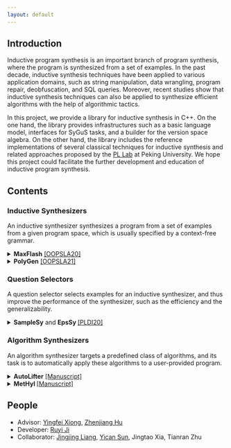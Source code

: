 ```yaml
---
layout: default
---
```


## Introduction

Inductive program synthesis is an important branch of program synthesis, where the program is synthesized from a set of examples. In the past decade, inductive synthesis techniques have been applied to various application domains, such as string manipulation, data wrangling, program repair, deobfuscation, and SQL queries. Moreover, recent studies show that inductive synthesis techniques can also be applied to synthesize efficient algorithms with the help of algorithmic tactics.

In this project, we provide a library for inductive synthesis in C++. On the one hand, the library provides infrastructures such as a basic language model, interfaces for SyGuS tasks, and a builder for the version space algebra. On the other hand, the library includes the reference implementations of several classical techniques for inductive synthesis and related approaches proposed by the <a href="https://pl.cs.pku.edu.cn/">PL Lab</a> at Peking University.
We hope this project could facilitate the further development and education of inductive program synthesis.

## Contents 

### Inductive Synthesizers 

An inductive synthesizer synthesizes a program from a set of examples from a given program space, which is usually specified by a context-free grammar.

<details>
<summary>
<strong>MaxFlash</strong> <a href="https://jiry17.github.io/paper/OOPSLA20.pdf">[OOPSLA20]</a></summary>
<p><em>MaxFlash</em> uses a model based on structural probability, namely topdown prediction models, to guide a search based on dynamic programming, such that the search will focus on subproblems that form probable programs, and avoid improbable programs.</p>

<p>Our evaluation shows that <em>MaxFlash</em> achieves ×4.107-×2080 speed-ups against state-of-the-art solvers on 244 real-world tasks.</p>
<p>
  <img src="./figure/maxflash.png" width="100%"/>
</p>
</details>  

<details>
<summary>
<strong>PolyGen</strong> <a href="https://jiry17.github.io/paper/OOPSLA21.pdf">[OOPSLA21]</a></summary>
<p><em>PolyGen</em> follows the STUN framework, a state-of-the-art framework for synthesizing programs with nested if-then-else operators, and its generalizability is theoretically guaranteed via the theory of Occam learning.
</p>
<p>Our evaluation shows that <em>PolyGen</em> significantly outperforms two state-of-the-art solvers on CLIA, <em>Eusolver</em> and <em>Euphony</em>, on both generalizability and efficiency.</p>
<p>
  <img src="./figure/polygen.png" width="100%"/>
</p>
</details>  

### Question Selectors

A question selector selects examples for an inductive synthesizer, and thus improve the performance of the synthesizer, such as the efficiency and the generalizability.

<details>
<summary>
<strong>SampleSy</strong> and <strong> EpsSy </strong> <a href="https://jiry17.github.io/paper/PLDI20.pdf">[PLDI20]</a></summary>
<p>
In terms of optimizing the generalizability, the problem of selecting questions can be reduced to the problem of constructing the optimal decision tree. <em>Minimax branch</em> is a state-of-the-art strategy for the latter, which selects the question where the worst answer gives the best reduction of the program domain.</p>

<p><em>SampleSy</em> uses sampling to approximate this strategy and achieves a short response time. <em>EpsSy</em> further reduces the number of questions by allowing a bounded error rate. </p>

<p>Our evaluation on the domains of program repair and string manipulation shows that a commonly used random strategy uses 13.9%-38.5% more questions than <em>SampleSy</em>, while <em>SampleSy</em> uses 35.0%-54.4% more questions than <em>EpsSy</em>.
</p>
<p>
  <img src="./figure/qs.png" width="100%"/>
</p>
</details>  

### Algorithm Synthesizers

An algorithm synthesizer targets a predefined class of algorithms, and its task is to automatically apply these algorithms to a user-provided program.

<details>
<summary>
<strong>AutoLifter</strong> <a href="https://jiry17.github.io/paper/OOPSLA21.pdf">[Manuscript]</a></summary>
<p><em>AutoLifter</em> applies divide-and-conquer to a user-provided program $p$ by synthesizing a lifting scheme $f$ and a combinator $c$ from the following formula.  
</p>
<p>$$\forall l_1, l_2 \in \texttt{List}, (p\ (l_1 \!+\!\!\!+\ l_2), f\ (l_1 \!+\!\!\!+\ l_2)) = c\ ((p\ l_1, f\ l_1), (p\ l_2, f\ l_2))$$</p>
<p><em>AutoLifter</em> can be naturally generalized to other algorithms, such as greedy algorithms for lonest segment problems and dynamic programming algorithms for maximum weightsum problems, by abstracting $l_1 \!+\!\!\!+\ l_2$ as a black-box constructor $m$. </p>
<p>Our evaluation shows that (1) on synthesizing divide-and-conquer algorithms, <em>AutoLifter</em> achieves competitive, or even better, performance compared with state-of-the-art solvers while requiring less information, and (2) on synthesizing other algorithms, <em>AutoLifter</em> solves all 22 tasks with an average time cost of 7.52 seconds.</p>
<p>
  <img src="./figure/autolifter.png" width="100%"/>
</p>
</details>  

<details>
<summary>
<strong>MetHyl </strong> <a href="https://jiry17.github.io/paper/OOPSLA21.pdf">[Manuscript]</a></summary>
<p><em>MetHyl</em> takes a (possibly inefficient) recursive program specified as a relational hylomorphism and produces an efficient memoization (or dynamic programming) program via thinning and incrementalization. It first uses a transformation system to decompose this task into four synthesis tasks, and then uses inductive synthesis techniques to solve them efficiently.
</p>
<p>Our evaluation is conducted on 37 tasks related to 16 optimization problems collected from <em>Introduction to Algorithm</em>. The result shows that <em>MetHyl</em> achieves exponential speed-ups on 97.3% tasks and the same time complexity as the reference solutions on 70.3% tasks with an average time cost of less than one minute.</p>
<p>
  <img src="./figure/methyl.png" width="100%"/>
</p>
</details>  

## People
* Advisor: <a href="https://xiongyingfei.github.io/">Yingfei Xiong</a>, <a href="http://sei.pku.edu.cn/~hu/">Zhenjiang Hu</a>
* Developer: <a href="https://jiry17.github.io/">Ruyi Ji</a>
* Collaborator: <a href="https://emilyaxe.github.io/">Jingjing Liang</a>, <a href="https://boyvolcano.github.io/">Yican Sun</a>, Jingtao Xia, Tianran Zhu

